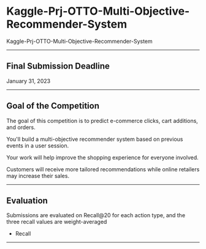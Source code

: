 # Kaggle-Prj-OTTO-Multi-Objective-Recommender-System
Kaggle-Prj-OTTO-Multi-Objective-Recommender-System

-----

## Final Submission Deadline

January 31, 2023

-----

## Goal of the Competition

The goal of this competition is to predict e-commerce clicks, cart additions, and orders. 

You'll build a multi-objective recommender system based on previous events in a user session.

Your work will help improve the shopping experience for everyone involved. 

Customers will receive more tailored recommendations while online retailers may increase their sales.

-----

## Evaluation

Submissions are evaluated on Recall@20 for each action type, and the three recall values are weight-averaged

- Recall

-----
